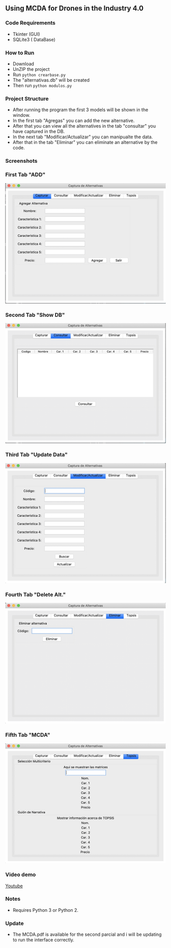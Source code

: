 ##  Using MCDA for Drones in the Industry 4.0 

### Code Requirements
- Tkinter (GUI)
- SQLite3 ( DataBase)

### How to Run
- Download
- UnZIP the project
- Run `python crearbase.py`
- The "alternativas.db" will be created
- Then run `python modulos.py`

### Project Structure

- After running the program the first 3 models will be shown in the window.
- In the first tab "Agregas" you can add the new alternative.
- After that you can view all the alternatives in the tab "consultar" you have captured in the DB.
- In the next tab "Modificar/Actualizar" you can manipualte the data.
- After that in the tab "Eliminar" you can eliminate an alternative by the code.

### Screenshots

### First Tab "ADD"
<img src="https://github.com/Jacobprojects/MCDA-Industry-4.0/blob/master/Screen%20Shot%202020-02-16%20at%2022.46.34.png">

### Second Tab "Show DB"
<img src="https://github.com/Jacobprojects/MCDA-Industry-4.0/blob/master/Screen%20Shot%202020-02-16%20at%2022.46.42.png">

### Third Tab "Update Data"
<img src="https://github.com/Jacobprojects/MCDA-Industry-4.0/blob/master/Screen%20Shot%202020-02-16%20at%2022.46.52.png">

### Fourth Tab "Delete Alt."
<img src="https://github.com/Jacobprojects/MCDA-Industry-4.0/blob/master/Screen%20Shot%202020-02-16%20at%2022.46.59.png">

### Fifth Tab "MCDA"
<img src="https://github.com/Jacobprojects/MCDA-Industry-4.0/blob/master/Screen%20Shot%202020-02-16%20at%2022.47.07.png">


### Video demo

[Youtube](https://www.youtube.com/watch?v=p8WyEn14Cto&t=312s)


### Notes
- Requires Python 3 or Python 2.

### Update 
- The MCDA.pdf is available for the second parcial and i will be updating to run the interface correctly.

